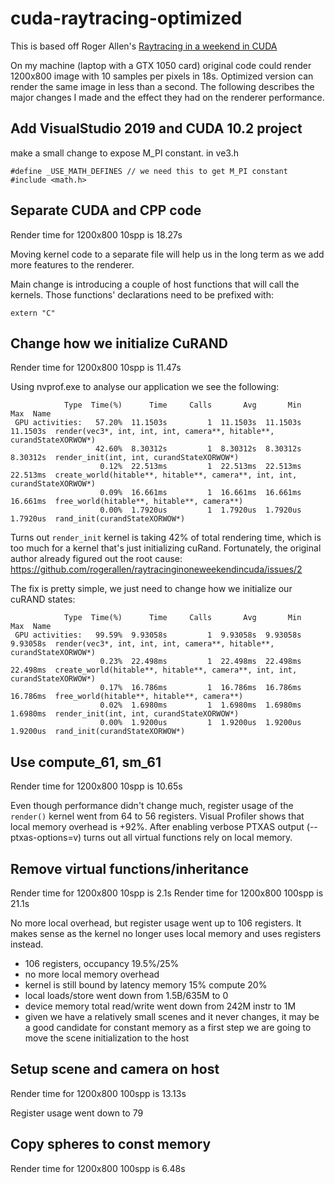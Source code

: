 # cuda-raytracing-optimized

This is based off Roger Allen's [Raytracing in a weekend in CUDA](https://github.com/rogerallen/raytracinginoneweekendincuda)

On my machine (laptop with a GTX 1050 card) original code could render 1200x800 image with 10 samples per pixels in 18s.
Optimized version can render the same image in less than a second.
The following describes the major changes I made and the effect they had on the renderer performance.

## Add VisualStudio 2019 and CUDA 10.2 project

make a small change to expose M_PI constant. in ve3.h

```
#define _USE_MATH_DEFINES // we need this to get M_PI constant
#include <math.h>
```

## Separate CUDA and CPP code
Render time for 1200x800 10spp is 18.27s

Moving kernel code to a separate file will help us in the long term as we add more features to the renderer. 

Main change is introducing a couple of host functions that will call the kernels. Those functions' declarations need to be prefixed with:

```
extern "C"
```

## Change how we initialize CuRAND
Render time for 1200x800 10spp is 11.47s

Using nvprof.exe to analyse our application we see the following:
```
            Type  Time(%)      Time     Calls       Avg       Min       Max  Name
 GPU activities:   57.20%  11.1503s         1  11.1503s  11.1503s  11.1503s  render(vec3*, int, int, int, camera**, hitable**, curandStateXORWOW*)
                   42.60%  8.30312s         1  8.30312s  8.30312s  8.30312s  render_init(int, int, curandStateXORWOW*)
                    0.12%  22.513ms         1  22.513ms  22.513ms  22.513ms  create_world(hitable**, hitable**, camera**, int, int, curandStateXORWOW*)
                    0.09%  16.661ms         1  16.661ms  16.661ms  16.661ms  free_world(hitable**, hitable**, camera**)
                    0.00%  1.7920us         1  1.7920us  1.7920us  1.7920us  rand_init(curandStateXORWOW*)
```
Turns out `render_init` kernel is taking 42% of total rendering time, which is too much for a kernel that's just initializing cuRand.
Fortunately, the original author already figured out the root cause:
https://github.com/rogerallen/raytracinginoneweekendincuda/issues/2

The fix is pretty simple, we just need to change how we initialize our cuRAND states:
```
            Type  Time(%)      Time     Calls       Avg       Min       Max  Name
 GPU activities:   99.59%  9.93058s         1  9.93058s  9.93058s  9.93058s  render(vec3*, int, int, int, camera**, hitable**, curandStateXORWOW*)
                    0.23%  22.498ms         1  22.498ms  22.498ms  22.498ms  create_world(hitable**, hitable**, camera**, int, int, curandStateXORWOW*)
                    0.17%  16.786ms         1  16.786ms  16.786ms  16.786ms  free_world(hitable**, hitable**, camera**)
                    0.02%  1.6980ms         1  1.6980ms  1.6980ms  1.6980ms  render_init(int, int, curandStateXORWOW*)
                    0.00%  1.9200us         1  1.9200us  1.9200us  1.9200us  rand_init(curandStateXORWOW*)
```

## Use compute_61, sm_61
Render time for 1200x800 10spp is 10.65s

Even though performance didn't change much, register usage of the `render()` kernel went from 64 to 56 registers.
Visual Profiler shows that local memory overhead is +92%. After enabling verbose PTXAS output (--ptxas-options=v) turns out all virtual functions rely on local memory.

## Remove virtual functions/inheritance
Render time for 1200x800 10spp is 2.1s
Render time for 1200x800 100spp is 21.1s

No more local overhead, but register usage went up to 106 registers. It makes sense as the kernel no longer uses local memory and uses
registers instead.

- 106 registers, occupancy 19.5%/25%
- no more local memory overhead
- kernel is still bound by latency
	memory	15%
	compute	20%
- local loads/store went down from 1.5B/635M to 0
- device memory total read/write went down from 242M instr to 1M
- given we have a relatively small scenes and it never changes, it may be a good candidate for constant memory
  as a first step we are going to move the scene initialization to the host

## Setup scene and camera on host
Render time for 1200x800 100spp is 13.13s

Register usage went down to 79

## Copy spheres to const memory
Render time for 1200x800 100spp is 6.48s

